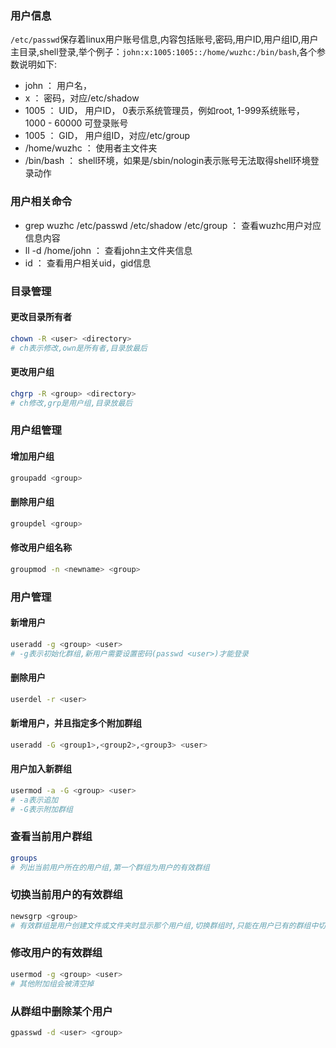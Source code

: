 ### 用户信息
`/etc/passwd`保存着linux用户账号信息,内容包括账号,密码,用户ID,用户组ID,用户主目录,shell登录,举个例子：`john:x:1005:1005::/home/wuzhc:/bin/bash`,各个参数说明如下:
- john ： 用户名， 
- x ： 密码，对应/etc/shadow
- 1005 ： UID， 用户ID， 0表示系统管理员，例如root, 1-999系统账号， 1000 - 60000 可登录账号
- 1005 ： GID， 用户组ID，对应/etc/group
- /home/wuzhc ： 使用者主文件夹
- /bin/bash ： shell环境，如果是/sbin/nologin表示账号无法取得shell环境登录动作

### 用户相关命令
- grep wuzhc /etc/passwd /etc/shadow /etc/group ： 查看wuzhc用户对应信息内容
- ll -d /home/john ： 查看john主文件夹信息
- id <username> ： 查看用户相关uid，gid信息

### 目录管理
#### 更改目录所有者
```bash
chown -R <user> <directory>
# ch表示修改,own是所有者,目录放最后
```

#### 更改用户组
```bash
chgrp -R <group> <directory>
# ch修改,grp是用户组,目录放最后
```



### 用户组管理

#### 增加用户组
```bash
groupadd <group>
```

#### 删除用户组
```bash
groupdel <group>
```

#### 修改用户组名称
```bash
groupmod -n <newname> <group>
```



### 用户管理

#### 新增用户
```bash
useradd -g <group> <user>
# -g表示初始化群组,新用户需要设置密码(passwd <user>)才能登录
```

#### 删除用户
```bash
userdel -r <user>
```

#### 新增用户，并且指定多个附加群组
```bash
useradd -G <group1>,<group2>,<group3> <user>
```

#### 用户加入新群组
```bash
usermod -a -G <group> <user>
# -a表示追加
# -G表示附加群组
```

### 查看当前用户群组
```bash
groups
# 列出当前用户所在的用户组,第一个群组为用户的有效群组
```

### 切换当前用户的有效群组
```bash
newsgrp <group> 
# 有效群组是用户创建文件或文件夹时显示那个用户组,切换群组时,只能在用户已有的群组中切换
```

### 修改用户的有效群组
```bash
usermod -g <group> <user>
# 其他附加组会被清空掉
```

### 从群组中删除某个用户
```bash
gpasswd -d <user> <group>
```










